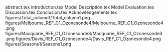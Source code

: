 abstract.tex
introduction.tex
Model Description.tex
Model Evaluation.tex
Discussion.tex
Conclusion.tex
Acknowledgements.tex
figures/Total_column1/Total_column1.png
figures/Melbourne_REF_C1_Ozonesonde4/Melbourne_REF_C1_Ozonesonde4.png
figures/Macquarie_REF_C1_Ozonesonde3/Macquarie_REF_C1_Ozonesonde3.png
figures/Davis_REF_C1_Ozonesonde4/Davis_REF_C1_Ozonesonde4.png
figures/Seasons1/Seasons1.png
